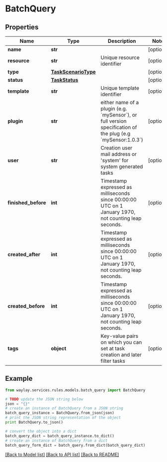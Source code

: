 # BatchQuery


## Properties

Name | Type | Description | Notes
------------ | ------------- | ------------- | -------------
**name** | **str** |  | [optional] 
**resource** | **str** | Unique resource identifier | [optional] 
**type** | [**TaskScenarioType**](TaskScenarioType.md) |  | [optional] 
**status** | [**TaskStatus**](TaskStatus.md) |  | [optional] 
**template** | **str** | Unique template identifier | [optional] 
**plugin** | **str** | either name of a plugin (e.g. &#x60;mySensor&#x60;), or full version specification of the plug (e.g &#x60;mySensor:1.0.3&#x60;) | [optional] 
**user** | **str** | Creation user mail address or &#39;system&#39; for system generated tasks | [optional] 
**finished_before** | **int** | Timestamp expressed as milliseconds since 00:00:00 UTC on 1 January 1970, not counting leap seconds. | [optional] 
**created_after** | **int** | Timestamp expressed as milliseconds since 00:00:00 UTC on 1 January 1970, not counting leap seconds. | [optional] 
**created_before** | **int** | Timestamp expressed as milliseconds since 00:00:00 UTC on 1 January 1970, not counting leap seconds. | [optional] 
**tags** | **object** | Key-value pairs on which you can set at task creation and later filter tasks | [optional] 

## Example

```python
from waylay.services.rules.models.batch_query import BatchQuery

# TODO update the JSON string below
json = "{}"
# create an instance of BatchQuery from a JSON string
batch_query_instance = BatchQuery.from_json(json)
# print the JSON string representation of the object
print BatchQuery.to_json()

# convert the object into a dict
batch_query_dict = batch_query_instance.to_dict()
# create an instance of BatchQuery from a dict
batch_query_form_dict = batch_query.from_dict(batch_query_dict)
```
[[Back to Model list]](../README.md#documentation-for-models) [[Back to API list]](../README.md#documentation-for-api-endpoints) [[Back to README]](../README.md)


